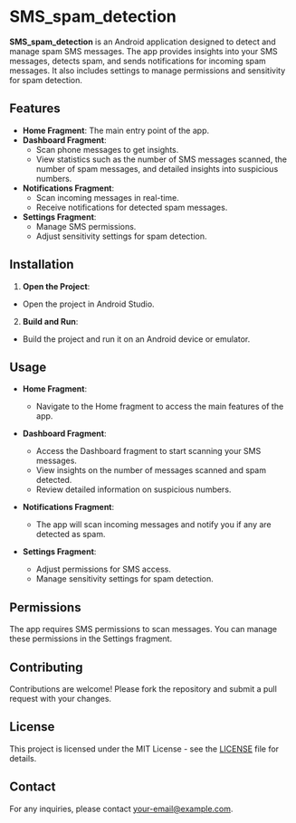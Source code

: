 # SMS_spam_detection

**SMS_spam_detection** is an Android application designed to detect and manage spam SMS messages. The app provides insights into your SMS messages, detects spam, and sends notifications for incoming spam messages. It also includes settings to manage permissions and sensitivity for spam detection.

## Features

- **Home Fragment**: The main entry point of the app.
- **Dashboard Fragment**:
    - Scan phone messages to get insights.
    - View statistics such as the number of SMS messages scanned, the number of spam messages, and detailed insights into suspicious numbers.
- **Notifications Fragment**:
    - Scan incoming messages in real-time.
    - Receive notifications for detected spam messages.
- **Settings Fragment**:
    - Manage SMS permissions.
    - Adjust sensitivity settings for spam detection.

## Installation

1. **Open the Project**:
  - Open the project in Android Studio.

2. **Build and Run**:
  - Build the project and run it on an Android device or emulator.

## Usage

- **Home Fragment**:
  - Navigate to the Home fragment to access the main features of the app.

- **Dashboard Fragment**:
  - Access the Dashboard fragment to start scanning your SMS messages.
  - View insights on the number of messages scanned and spam detected.
  - Review detailed information on suspicious numbers.

- **Notifications Fragment**:
  - The app will scan incoming messages and notify you if any are detected as spam.

- **Settings Fragment**:
  - Adjust permissions for SMS access.
  - Manage sensitivity settings for spam detection.

## Permissions

The app requires SMS permissions to scan messages. You can manage these permissions in the Settings fragment.

## Contributing

Contributions are welcome! Please fork the repository and submit a pull request with your changes.

## License

This project is licensed under the MIT License - see the [LICENSE](LICENSE) file for details.

## Contact

For any inquiries, please contact [your-email@example.com](mailto:your-email@example.com).
